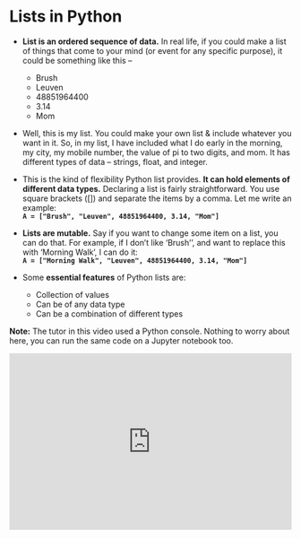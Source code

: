 # Lists in Python

* **List is an ordered sequence of data.** In real life, if you could make a list of things that come to your mind (or event for any specific purpose), it could be something like this –
  * Brush
  * Leuven
  * 48851964400
  * 3.14
  * Mom

* Well, this is my list. You could make your own list & include whatever you want in it. So, in my list, I have included what I do early in the morning, my city, my mobile number, the value of pi to two digits, and mom. It has different types of data – strings, float, and integer. 
* This is the kind of flexibility Python list provides. **It can hold elements of different data types.** Declaring a list is fairly straightforward. You use square brackets ([]) and separate the items by a comma. Let me write an example: \
  **`A = ["Brush", "Leuven", 48851964400, 3.14, "Mom"]`**
* **Lists are mutable.** Say if you want to change some item on a list, you can do that. For example, if I don’t like  ‘Brush’’, and want to replace this with ‘Morning Walk’, I can do it: \
  **`A = ["Morning Walk", "Leuven", 48851964400, 3.14, "Mom"]`**
* Some **essential features** of Python lists are:
  * Collection of values
  * Can be of any data type
  * Can be a combination of different types

**Note:** The tutor in this video used a Python console. Nothing to worry about here, you can run the same code on a Jupyter notebook too.

<iframe width="100%" height="315" src="https://www.youtube.com/embed/pP91kLR5cnE" title="YouTube video player" frameborder="0" allow="accelerometer; autoplay; clipboard-write; encrypted-media; gyroscope; picture-in-picture" allowfullscreen></iframe>